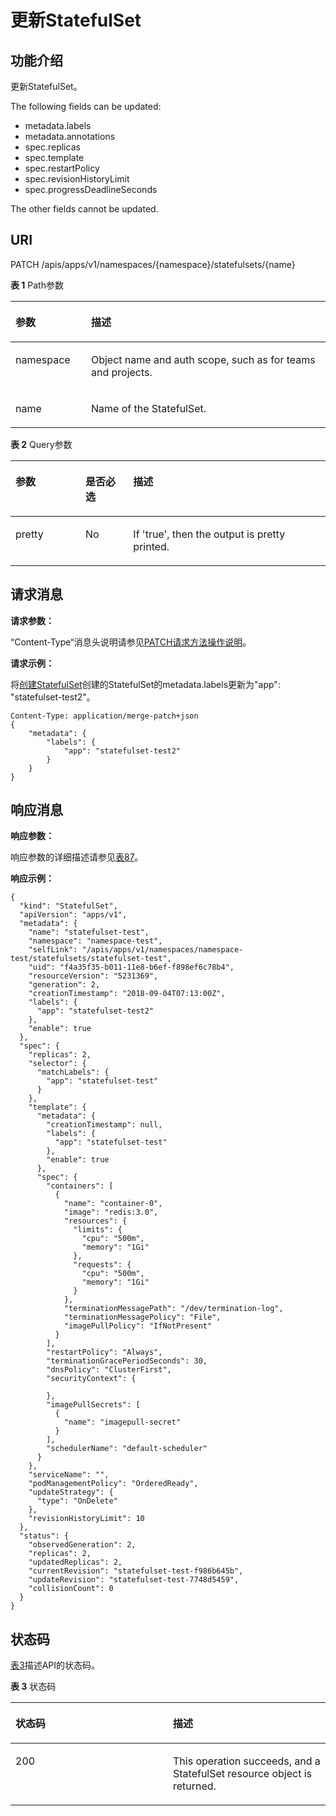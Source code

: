 # 更新StatefulSet<a name="cci_02_3035"></a>

## 功能介绍<a name="section40645355"></a>

更新StatefulSet。

The following fields can be updated:

-   metadata.labels
-   metadata.annotations
-   spec.replicas
-   spec.template
-   spec.restartPolicy
-   spec.revisionHistoryLimit
-   spec.progressDeadlineSeconds

The other fields cannot be updated.

## URI<a name="section30263877"></a>

PATCH /apis/apps/v1/namespaces/\{namespace\}/statefulsets/\{name\}

**表 1**  Path参数

<a name="table1696332124519"></a>
<table><thead align="left"><tr id="row11961332194516"><th class="cellrowborder" valign="top" width="24%" id="mcps1.2.3.1.1"><p id="p396032144518"><a name="p396032144518"></a><a name="p396032144518"></a>参数</p>
</th>
<th class="cellrowborder" valign="top" width="76%" id="mcps1.2.3.1.2"><p id="p18962325454"><a name="p18962325454"></a><a name="p18962325454"></a>描述</p>
</th>
</tr>
</thead>
<tbody><tr id="row9960327457"><td class="cellrowborder" valign="top" width="24%" headers="mcps1.2.3.1.1 "><p id="p1496113214456"><a name="p1496113214456"></a><a name="p1496113214456"></a>namespace</p>
</td>
<td class="cellrowborder" valign="top" width="76%" headers="mcps1.2.3.1.2 "><p id="p141902036155717"><a name="p141902036155717"></a><a name="p141902036155717"></a>Object name and auth scope, such as for teams and projects.</p>
</td>
</tr>
<tr id="row5851195019584"><td class="cellrowborder" valign="top" width="24%" headers="mcps1.2.3.1.1 "><p id="p1085113505585"><a name="p1085113505585"></a><a name="p1085113505585"></a>name</p>
</td>
<td class="cellrowborder" valign="top" width="76%" headers="mcps1.2.3.1.2 "><p id="p19851950125818"><a name="p19851950125818"></a><a name="p19851950125818"></a>Name of the StatefulSet.</p>
</td>
</tr>
</tbody>
</table>

**表 2**  Query参数

<a name="d0e39827"></a>
<table><thead align="left"><tr id="row21309757"><th class="cellrowborder" valign="top" width="22.220000000000002%" id="mcps1.2.4.1.1"><p id="p65652297517"><a name="p65652297517"></a><a name="p65652297517"></a>参数</p>
</th>
<th class="cellrowborder" valign="top" width="15.15%" id="mcps1.2.4.1.2"><p id="p165661629135114"><a name="p165661629135114"></a><a name="p165661629135114"></a>是否必选</p>
</th>
<th class="cellrowborder" valign="top" width="62.629999999999995%" id="mcps1.2.4.1.3"><p id="p14567629115114"><a name="p14567629115114"></a><a name="p14567629115114"></a>描述</p>
</th>
</tr>
</thead>
<tbody><tr id="row10075143"><td class="cellrowborder" valign="top" width="22.220000000000002%" headers="mcps1.2.4.1.1 "><p id="p10780286"><a name="p10780286"></a><a name="p10780286"></a>pretty</p>
</td>
<td class="cellrowborder" valign="top" width="15.15%" headers="mcps1.2.4.1.2 "><p id="p787936"><a name="p787936"></a><a name="p787936"></a>No</p>
</td>
<td class="cellrowborder" valign="top" width="62.629999999999995%" headers="mcps1.2.4.1.3 "><p id="p63822871"><a name="p63822871"></a><a name="p63822871"></a>If 'true', then the output is pretty printed.</p>
</td>
</tr>
</tbody>
</table>

## 请求消息<a name="section3939444"></a>

**请求参数：**

“Content-Type“消息头说明请参见[PATCH请求方法操作说明](PATCH请求方法操作说明.md)。

**请求示例：**

将[创建StatefulSet](创建StatefulSet.md)创建的StatefulSet的metadata.labels更新为"app": "statefulset-test2"。

```
Content-Type: application/merge-patch+json
{
    "metadata": {
        "labels": {
            "app": "statefulset-test2"
        }
    }
}
```

## 响应消息<a name="section35455000"></a>

**响应参数：**

响应参数的详细描述请参见[表87](数据结构.md#d0e37568)。

**响应示例：**

```
{
  "kind": "StatefulSet",
  "apiVersion": "apps/v1",
  "metadata": {
    "name": "statefulset-test",
    "namespace": "namespace-test",
    "selfLink": "/apis/apps/v1/namespaces/namespace-test/statefulsets/statefulset-test",
    "uid": "f4a35f35-b011-11e8-b6ef-f898ef6c78b4",
    "resourceVersion": "5231369",
    "generation": 2,
    "creationTimestamp": "2018-09-04T07:13:00Z",
    "labels": {
      "app": "statefulset-test2"
    },
    "enable": true
  },
  "spec": {
    "replicas": 2,
    "selector": {
      "matchLabels": {
        "app": "statefulset-test"
      }
    },
    "template": {
      "metadata": {
        "creationTimestamp": null,
        "labels": {
          "app": "statefulset-test"
        },
        "enable": true
      },
      "spec": {
        "containers": [
          {
            "name": "container-0",
            "image": "redis:3.0",
            "resources": {
              "limits": {
                "cpu": "500m",
                "memory": "1Gi"
              },
              "requests": {
                "cpu": "500m",
                "memory": "1Gi"
              }
            },
            "terminationMessagePath": "/dev/termination-log",
            "terminationMessagePolicy": "File",
            "imagePullPolicy": "IfNotPresent"
          }
        ],
        "restartPolicy": "Always",
        "terminationGracePeriodSeconds": 30,
        "dnsPolicy": "ClusterFirst",
        "securityContext": {

        },
        "imagePullSecrets": [
          {
            "name": "imagepull-secret"
          }
        ],
        "schedulerName": "default-scheduler"
      }
    },
    "serviceName": "",
    "podManagementPolicy": "OrderedReady",
    "updateStrategy": {
      "type": "OnDelete"
    },
    "revisionHistoryLimit": 10
  },
  "status": {
    "observedGeneration": 2,
    "replicas": 2,
    "updatedReplicas": 2,
    "currentRevision": "statefulset-test-f986b645b",
    "updateRevision": "statefulset-test-7748d5459",
    "collisionCount": 0
  }
}
```

## 状态码<a name="section50659546"></a>

[表3](#d0e39922)描述API的状态码。

**表 3**  状态码

<a name="d0e39922"></a>
<table><thead align="left"><tr id="row43842358"><th class="cellrowborder" valign="top" width="50%" id="mcps1.2.3.1.1"><p id="p61570118"><a name="p61570118"></a><a name="p61570118"></a>状态码</p>
</th>
<th class="cellrowborder" valign="top" width="50%" id="mcps1.2.3.1.2"><p id="p21123642"><a name="p21123642"></a><a name="p21123642"></a>描述</p>
</th>
</tr>
</thead>
<tbody><tr id="row33293435"><td class="cellrowborder" valign="top" width="50%" headers="mcps1.2.3.1.1 "><p id="p12413680"><a name="p12413680"></a><a name="p12413680"></a>200</p>
</td>
<td class="cellrowborder" valign="top" width="50%" headers="mcps1.2.3.1.2 "><p id="p65984001"><a name="p65984001"></a><a name="p65984001"></a>This operation succeeds, and a StatefulSet resource object is returned.</p>
</td>
</tr>
</tbody>
</table>

